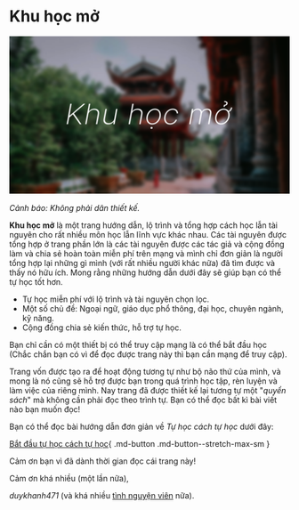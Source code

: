 # Khu học mở

![](assets/cover.png)

*Cảnh báo: Không phải dân thiết kế.*

**Khu học mở** là một trang hướng dẫn, lộ trình và tổng hợp cách học lẫn tài nguyên cho rất nhiều môn học lẫn lĩnh vực khác nhau. Các tài nguyên được tổng hợp ở trang phần lớn là các tài nguyên được các tác giả và cộng đồng làm và chia sẻ hoàn toàn miễn phí trên mạng và mình chỉ đơn giản là người tổng hợp lại những gì mình (với rất nhiều người khác nữa) đã tìm được và thấy nó hữu ích. Mong rằng những hướng dẫn dưới đây sẽ giúp bạn có thể tự học tốt hơn.

* Tự học miễn phí với lộ trình và tài nguyên chọn lọc.
* Một số chủ đề: Ngoại ngữ, giáo dục phổ thông, đại học, chuyên ngành, kỹ năng.
* Cộng đồng chia sẻ kiến thức, hỗ trợ tự học.

Bạn chỉ cần có một thiết bị có thể truy cập mạng là có thể bắt đầu học (Chắc chắn bạn có vì để đọc được trang này thì bạn cần mạng để truy cập).

Trang vốn được tạo ra để hoạt động tương tự như bộ não thứ của mình, và mong là nó cũng sẽ hỗ trợ được bạn trong quá trình học tập, rèn luyện và làm việc của riêng mình. Nay trang đã được thiết kế lại tương tự một "*quyển sách*" mà không cần phải đọc theo trình tự. Bạn có thể đọc bất kì bài viết nào bạn muốn đọc!

Bạn có thể đọc bài hướng dẫn đơn giản về *Tự học cách tự học* dưới đây:

[Bắt đầu tự học cách tự học](huong-dan/he-thong.md){ .md-button .md-button--stretch-max-sm }

Cảm ơn bạn vì đã dành thời gian đọc cái trang này! 

Cảm ơn khá nhiều (một lần nữa),

*duykhanh471* (và khá nhiều [tình nguyện viên](dong-gop.md) nữa).

